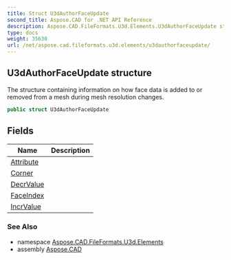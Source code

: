 ```yaml
---
title: Struct U3dAuthorFaceUpdate
second_title: Aspose.CAD for .NET API Reference
description: Aspose.CAD.FileFormats.U3d.Elements.U3dAuthorFaceUpdate struct. The structure containing information on how face data is added to or removed from a mesh during mesh resolution changes
type: docs
weight: 35630
url: /net/aspose.cad.fileformats.u3d.elements/u3dauthorfaceupdate/
---
```

## U3dAuthorFaceUpdate structure

The structure containing information on how face data is added to or removed from a mesh during mesh resolution changes.

```csharp
public struct U3dAuthorFaceUpdate
```

## Fields

| Name | Description |
| --- | --- |
| [Attribute](../../aspose.cad.fileformats.u3d.elements/u3dauthorfaceupdate/attribute/) |  |
| [Corner](../../aspose.cad.fileformats.u3d.elements/u3dauthorfaceupdate/corner/) |  |
| [DecrValue](../../aspose.cad.fileformats.u3d.elements/u3dauthorfaceupdate/decrvalue/) |  |
| [FaceIndex](../../aspose.cad.fileformats.u3d.elements/u3dauthorfaceupdate/faceindex/) |  |
| [IncrValue](../../aspose.cad.fileformats.u3d.elements/u3dauthorfaceupdate/incrvalue/) |  |

### See Also

* namespace [Aspose.CAD.FileFormats.U3d.Elements](../../aspose.cad.fileformats.u3d.elements/)
* assembly [Aspose.CAD](../../)


